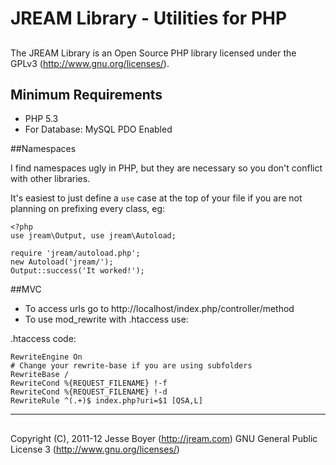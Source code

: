 # JREAM Library - Utilities for PHP
## 

The JREAM Library is an Open Source PHP library licensed under the GPLv3 (http://www.gnu.org/licenses/).

## Minimum Requirements
- PHP 5.3
- For Database: MySQL PDO Enabled

##Namespaces

I find namespaces ugly in PHP, but they are necessary so you don't conflict with other libraries. 

It's easiest to just define a `use` case at the top of your file if you are not planning on prefixing every class, eg:

    <?php
    use jream\Output, use jream\Autoload;

    require 'jream/autoload.php';
    new Autoload('jream/');
    Output::success('It worked!');

##MVC

- To access urls go to http://localhost/index.php/controller/method
- To use mod_rewrite with .htaccess use:

.htaccess code:

    RewriteEngine On
    # Change your rewrite-base if you are using subfolders
    RewriteBase /
    RewriteCond %{REQUEST_FILENAME} !-f
    RewriteCond %{REQUEST_FILENAME} !-d
    RewriteRule ^(.+)$ index.php?uri=$1 [QSA,L]

***
## 
Copyright (C), 2011-12 Jesse Boyer (<http://jream.com>)
GNU General Public License 3 (<http://www.gnu.org/licenses/>)